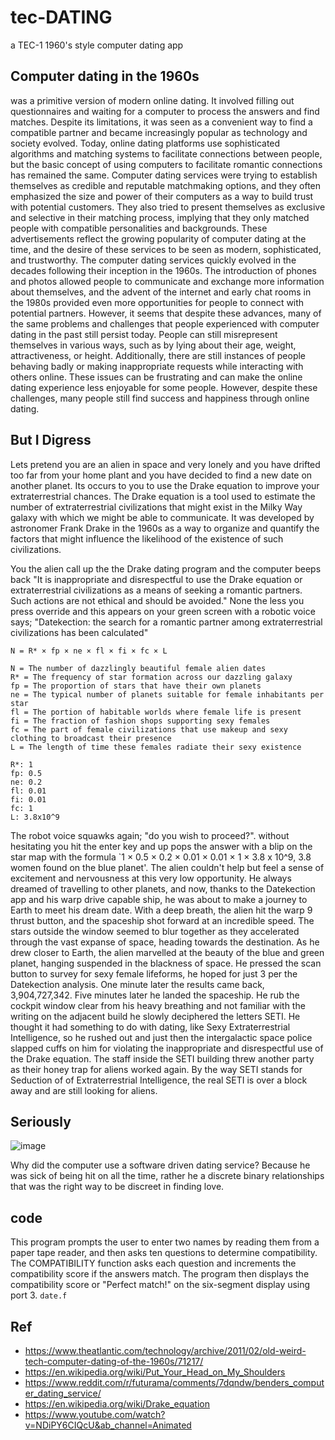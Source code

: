 # tec-DATING
a TEC-1 1960's style computer dating app

## Computer dating in the 1960s 
was a primitive version of modern online dating. It involved filling out questionnaires and waiting for a computer to process the answers and find matches. Despite its limitations, it was seen as a convenient way to find a compatible partner and became increasingly popular as technology and society evolved. Today, online dating platforms use sophisticated algorithms and matching systems to facilitate connections between people, but the basic concept of using computers to facilitate romantic connections has remained the same. Computer dating services were trying to establish themselves as credible and reputable matchmaking options, and they often emphasized the size and power of their computers as a way to build trust with potential customers. They also tried to present themselves as exclusive and selective in their matching process, implying that they only matched people with compatible personalities and backgrounds. These advertisements reflect the growing popularity of computer dating at the time, and the desire of these services to be seen as modern, sophisticated, and trustworthy. The computer dating services quickly evolved in the decades following their inception in the 1960s. The introduction of phones and photos allowed people to communicate and exchange more information about themselves, and the advent of the internet and early chat rooms in the 1980s provided even more opportunities for people to connect with potential partners. However, it seems that despite these advances, many of the same problems and challenges that people experienced with computer dating in the past still persist today. People can still misrepresent themselves in various ways, such as by lying about their age, weight, attractiveness, or height. Additionally, there are still instances of people behaving badly or making inappropriate requests while interacting with others online. These issues can be frustrating and can make the online dating experience less enjoyable for some people. However, despite these challenges, many people still find success and happiness through online dating.



## But I Digress
Lets pretend you are an alien in space and very lonely and you have drifted too far from your home plant and you have decided to find a new date on another planet. Its occurs to you to use the Drake equation to improve your extraterrestrial chances. The Drake equation is a tool used to estimate the number of extraterrestrial civilizations that might exist in the Milky Way galaxy with which we might be able to communicate. It was developed by astronomer Frank Drake in the 1960s as a way to organize and quantify the factors that might influence the likelihood of the existence of such civilizations.

You the alien call up the the Drake dating program and the computer beeps back "It is inappropriate and disrespectful to use the Drake equation or extraterrestrial civilizations as a means of seeking a romantic partners. Such actions are not ethical and should be avoided." None the less you press override and this appears on your green screen with a robotic voice says; "Datekection: the search for a romantic partner among extraterrestrial civilizations has been calculated"
```
N = R* × fp × ne × fl × fi × fc × L

N = The number of dazzlingly beautiful female alien dates 
R* = The frequency of star formation across our dazzling galaxy 
fp = The proportion of stars that have their own planets 
ne = The typical number of planets suitable for female inhabitants per star 
fl = The portion of habitable worlds where female life is present 
fi = The fraction of fashion shops supporting sexy females 
fc = The part of female civilizations that use makeup and sexy clothing to broadcast their presence 
L = The length of time these females radiate their sexy existence

R*: 1
fp: 0.5
ne: 0.2
fl: 0.01
fi: 0.01
fc: 1
L: 3.8x10^9
```

The robot voice squawks again; "do you wish to proceed?". without hesitating you hit the enter key and up pops the answer with a blip on the star map with the formula `1 × 0.5 × 0.2 × 0.01 × 0.01 × 1 × 3.8 x 10^9, 3.8 women found on the blue planet'. The alien couldn't help but feel a sense of excitement and nervousness at this very low opportunity. He always dreamed of travelling to other planets, and now, thanks to the Datekection app and his warp drive capable ship, he was about to make a journey to Earth to meet his dream date. With a deep breath, the alien hit the warp 9 thrust button, and the spaceship shot forward at an incredible speed. The stars outside the window seemed to blur together as they accelerated through the vast expanse of space, heading towards the destination. As he drew closer to Earth, the alien marvelled at the beauty of the blue and green planet, hanging suspended in the blackness of space. He pressed the scan button to survey for sexy female lifeforms, he hoped for just 3 per the Datekection analysis. One minute later the results came back, 3,904,727,342. Five minutes later he landed the spaceship. He rub the cockpit window clear from his heavy breathing and not familiar with the writing on the adjacent build he slowly deciphered the letters SETI. He thought it had something to do with dating, like Sexy Extraterrestrial Intelligence, so he rushed out and just then the intergalactic space police slapped cuffs on him for violating the inappropriate and disrespectful use of the Drake equation. The staff inside the SETI building threw another party as their honey trap for aliens worked again. By the way SETI stands for Seduction of of Extraterrestrial Intelligence, the real SETI is over a block away and are still looking for aliens.

## Seriously
![image](https://user-images.githubusercontent.com/58069246/211028711-37603d83-15e8-4033-9434-8c6c407bb58e.png)

Why did the computer use a software driven dating service? Because he was sick of being hit on all the time, rather he a discrete binary relationships that was the right way to be discreet in finding love.

## code
This program prompts the user to enter two names by reading them from a paper tape reader, and then asks ten questions to determine compatibility. The COMPATIBILITY function asks each question and increments the compatibility score if the answers match. The program then displays the compatibility score or "Perfect match!" on the six-segment display using port 3.
```date.f```



## Ref
- https://www.theatlantic.com/technology/archive/2011/02/old-weird-tech-computer-dating-of-the-1960s/71217/
- https://en.wikipedia.org/wiki/Put_Your_Head_on_My_Shoulders
- https://www.reddit.com/r/futurama/comments/7dqndw/benders_computer_dating_service/
- https://en.wikipedia.org/wiki/Drake_equation
- https://www.youtube.com/watch?v=NDiPY6CIQcU&ab_channel=Animated

